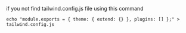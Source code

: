 if you not find tailwind.config.js file using this command

```
echo "module.exports = { theme: { extend: {} }, plugins: [] };" > tailwind.config.js

```
